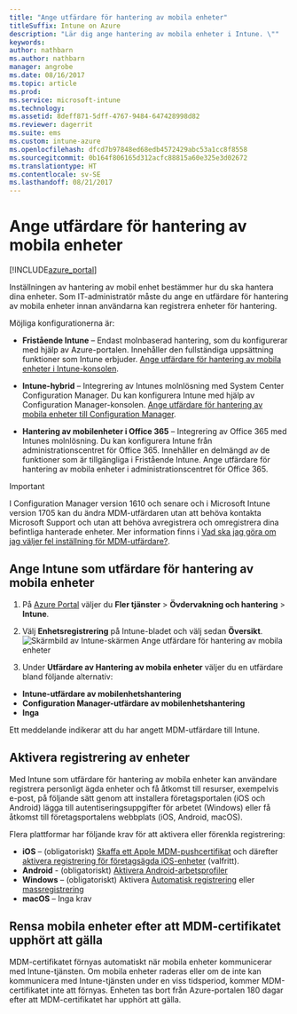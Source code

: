 ```yaml
---
title: "Ange utfärdare för hantering av mobila enheter"
titleSuffix: Intune on Azure
description: "Lär dig ange hantering av mobila enheter i Intune. \""
keywords: 
author: nathbarn
ms.author: nathbarn
manager: angrobe
ms.date: 08/16/2017
ms.topic: article
ms.prod: 
ms.service: microsoft-intune
ms.technology: 
ms.assetid: 8deff871-5dff-4767-9484-647428998d82
ms.reviewer: dagerrit
ms.suite: ems
ms.custom: intune-azure
ms.openlocfilehash: dfcd7b97848ed68edb4572429abc53a1cc8f8558
ms.sourcegitcommit: 0b164f806165d312acfc88815a60e325e3d02672
ms.translationtype: HT
ms.contentlocale: sv-SE
ms.lasthandoff: 08/21/2017
---
```

# <a name="set-the-mobile-device-management-authority"></a>Ange utfärdare för hantering av mobila enheter

[!INCLUDE[azure_portal](./includes/azure_portal.md)]

Inställningen av hantering av mobil enhet bestämmer hur du ska hantera dina enheter. Som IT-administratör måste du ange en utfärdare för hantering av mobila enheter innan användarna kan registrera enheter för hantering.

Möjliga konfigurationerna är:

- **Fristående Intune** – Endast molnbaserad hantering, som du konfigurerar med hjälp av Azure-portalen. Innehåller den fullständiga uppsättning funktioner som Intune erbjuder. [Ange utfärdare för hantering av mobila enheter i Intune-konsolen](#set-mdm-authority-to-intune).

- **Intune-hybrid** – Integrering av Intunes molnlösning med System Center Configuration Manager. Du kan konfigurera Intune med hjälp av Configuration Manager-konsolen. [Ange utfärdare för hantering av mobila enheter till Configuration Manager](https://docs.microsoft.com/sccm/mdm/deploy-use/configure-intune-subscription).

- **Hantering av mobilenheter i Office 365** – Integrering av Office 365 med Intunes molnlösning. Du kan konfigurera Intune från administrationscentret för Office 365. Innehåller en delmängd av de funktioner som är tillgängliga i Fristående Intune. Ange utfärdare för hantering av mobila enheter i administrationscentret för Office 365.

>[!IMPORTANT]    
I Configuration Manager version 1610 och senare och i Microsoft Intune version 1705 kan du ändra MDM-utfärdaren utan att behöva kontakta Microsoft Support och utan att behöva avregistrera och omregistrera dina befintliga hanterade enheter. Mer information finns i [Vad ska jag göra om jag väljer fel inställning för MDM-utfärdare?](/intune-classic/deploy-use/prerequisites-for-enrollment#what-to-do-if-you-choose-the-wrong-mdm-authority-setting).

## <a name="set-mdm-authority-to-intune"></a>Ange Intune som utfärdare för hantering av mobila enheter

1. På [Azure Portal](https://portal.azure.com) väljer du **Fler tjänster** > **Övdervakning och hantering** > **Intune**.
2. Välj **Enhetsregistrering** på Intune-bladet och välj sedan **Översikt**.
![Skärmbild av Intune-skärmen Ange utfärdare för hantering av mobila enheter](media/set-mdm-auth.png)

3. Under **Utfärdare av Hantering av mobila enheter** väljer du en utfärdare bland följande alternativ:
  - **Intune-utfärdare av mobilenhetshantering**
  - **Configuration Manager-utfärdare av mobilenhetshantering**
  - **Inga**

  Ett meddelande indikerar att du har angett MDM-utfärdare till Intune.

## <a name="enable-device-enrollment"></a>Aktivera registrering av enheter

Med Intune som utfärdare för hantering av mobila enheter kan användare registrera personligt ägda enheter och få åtkomst till resurser, exempelvis e-post, på följande sätt genom att installera företagsportalen (iOS och Android) lägga till autentiseringsuppgifter för arbetet (Windows) eller få åtkomst till företagsportalens webbplats (iOS, Android, macOS).

Flera plattformar har följande krav för att aktivera eller förenkla registrering:
- **iOS** – (obligatoriskt) [Skaffa ett Apple MDM-pushcertifikat](apple-mdm-push-certificate-get.md) och därefter [aktivera registrering för företagsägda iOS-enheter](ios-enroll.md) (valfritt).
- **Android** - (obligatoriskt) [Aktivera Android-arbetsprofiler](android-enroll.md)
- **Windows** – (obligatoriskt) Aktivera [Automatisk registrering](windows-enroll.md) eller [massregistrering](windows-bulk-enroll.md)
- **macOS** – Inga krav


## <a name="mobile-device-cleanup-after-mdm-certificate-expiration"></a>Rensa mobila enheter efter att MDM-certifikatet upphört att gälla

MDM-certifikatet förnyas automatiskt när mobila enheter kommunicerar med Intune-tjänsten. Om mobila enheter raderas eller om de inte kan kommunicera med Intune-tjänsten under en viss tidsperiod, kommer MDM-certifikatet inte att förnyas. Enheten tas bort från Azure-portalen 180 dagar efter att MDM-certifikatet har upphört att gälla.
